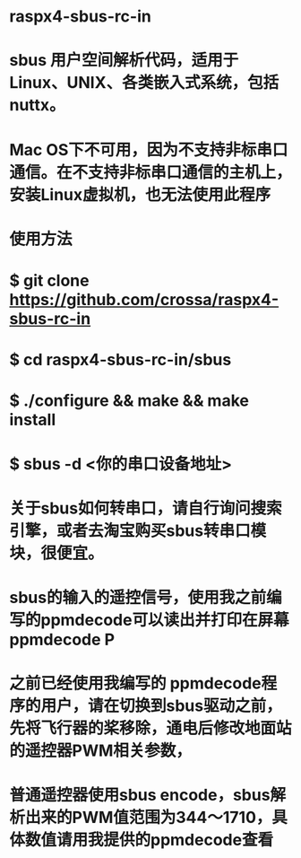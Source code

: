 # raspx4-sbus-rc-in

# sbus 用户空间解析代码，适用于Linux、UNIX、各类嵌入式系统，包括nuttx。

# Mac OS下不可用，因为不支持非标串口通信。在不支持非标串口通信的主机上，安装Linux虚拟机，也无法使用此程序

# 使用方法

# $ git clone https://github.com/crossa/raspx4-sbus-rc-in

# $ cd raspx4-sbus-rc-in/sbus

# $ ./configure && make && make install

# $ sbus -d <你的串口设备地址> 



# 关于sbus如何转串口，请自行询问搜索引擎，或者去淘宝购买sbus转串口模块，很便宜。

# sbus的输入的遥控信号，使用我之前编写的ppmdecode可以读出并打印在屏幕 ppmdecode P

# 之前已经使用我编写的 ppmdecode程序的用户，请在切换到sbus驱动之前，先将飞行器的桨移除，通电后修改地面站的遥控器PWM相关参数，

# 普通遥控器使用sbus encode，sbus解析出来的PWM值范围为344～1710，具体数值请用我提供的ppmdecode查看
